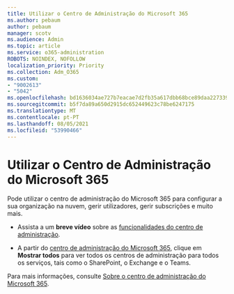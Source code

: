 ```yaml
---
title: Utilizar o Centro de Administração do Microsoft 365
ms.author: pebaum
author: pebaum
manager: scotv
ms.audience: Admin
ms.topic: article
ms.service: o365-administration
ROBOTS: NOINDEX, NOFOLLOW
localization_priority: Priority
ms.collection: Adm_O365
ms.custom:
- "9002613"
- "5042"
ms.openlocfilehash: bd1636034ae727b7eacae7d2fb35a617dbb68bce89daa227339143b735f2a884
ms.sourcegitcommit: b5f7da89a650d2915dc652449623c78be6247175
ms.translationtype: MT
ms.contentlocale: pt-PT
ms.lasthandoff: 08/05/2021
ms.locfileid: "53990466"
---
```

# <a name="using-the-microsoft-365-admin-center"></a>Utilizar o Centro de Administração do Microsoft 365

Pode utilizar o centro de administração do Microsoft 365 para configurar a sua organização na nuvem, gerir utilizadores, gerir subscrições e muito mais.

- Assista a um **breve vídeo** sobre as [funcionalidades do centro de administração](https://www.microsoft.com/videoplayer/embed/RWfvDL).

- A partir do [centro de administração do Microsoft 365](https://admin.microsoft.com/AdminPortal/Home#/homepage), clique em **Mostrar todos** para ver todos os centros de administração para todos os serviços, tais como o SharePoint, o Exchange e o Teams.

Para mais informações, consulte [Sobre o centro de administração do Microsoft 365](https://docs.microsoft.com/microsoft-365/admin/admin-overview/about-the-admin-center).
